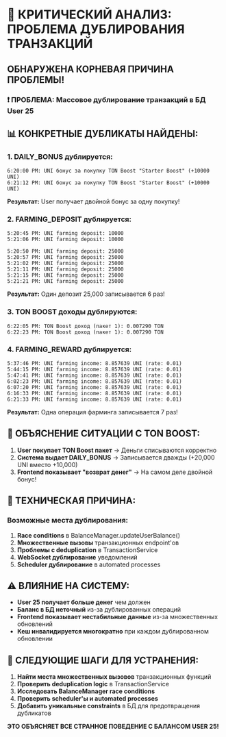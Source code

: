 # 🚨 КРИТИЧЕСКИЙ АНАЛИЗ: ПРОБЛЕМА ДУБЛИРОВАНИЯ ТРАНЗАКЦИЙ

## ОБНАРУЖЕНА КОРНЕВАЯ ПРИЧИНА ПРОБЛЕМЫ!

### ❗ **ПРОБЛЕМА:** Массовое дублирование транзакций в БД User 25

## 📊 **КОНКРЕТНЫЕ ДУБЛИКАТЫ НАЙДЕНЫ:**

### 1. **DAILY_BONUS дублируется:**
```
6:20:00 PM: UNI бонус за покупку TON Boost "Starter Boost" (+10000 UNI)
6:21:12 PM: UNI бонус за покупку TON Boost "Starter Boost" (+10000 UNI)
```
**Результат:** User получает двойной бонус за одну покупку!

### 2. **FARMING_DEPOSIT дублируется:**
```
5:20:45 PM: UNI farming deposit: 10000
5:21:06 PM: UNI farming deposit: 10000

5:20:50 PM: UNI farming deposit: 25000  
5:20:57 PM: UNI farming deposit: 25000
5:21:02 PM: UNI farming deposit: 25000
5:21:11 PM: UNI farming deposit: 25000
5:21:15 PM: UNI farming deposit: 25000
5:21:21 PM: UNI farming deposit: 25000
```
**Результат:** Один депозит 25,000 записывается 6 раз!

### 3. **TON BOOST доходы дублируются:**
```
6:22:05 PM: TON Boost доход (пакет 1): 0.007290 TON
6:22:23 PM: TON Boost доход (пакет 1): 0.007290 TON
```

### 4. **FARMING_REWARD дублируется:**
```
5:37:46 PM: UNI farming income: 8.857639 UNI (rate: 0.01)
5:44:15 PM: UNI farming income: 8.857639 UNI (rate: 0.01)
5:47:41 PM: UNI farming income: 8.857639 UNI (rate: 0.01)
6:02:23 PM: UNI farming income: 8.857639 UNI (rate: 0.01)
6:07:20 PM: UNI farming income: 8.857639 UNI (rate: 0.01)
6:16:33 PM: UNI farming income: 8.857639 UNI (rate: 0.01)
6:21:33 PM: UNI farming income: 8.857639 UNI (rate: 0.01)
```
**Результат:** Одна операция фарминга записывается 7 раз!

## 🎯 **ОБЪЯСНЕНИЕ СИТУАЦИИ С TON BOOST:**

1. **User покупает TON Boost пакет** → Деньги списываются корректно
2. **Система выдает DAILY_BONUS** → Записывается дважды (+20,000 UNI вместо +10,000)  
3. **Frontend показывает "возврат денег"** → На самом деле двойной бонус!

## 🔧 **ТЕХНИЧЕСКАЯ ПРИЧИНА:**

### Возможные места дублирования:
1. **Race conditions** в BalanceManager.updateUserBalance()
2. **Множественные вызовы** транзакционных endpoint'ов
3. **Проблемы с deduplication** в TransactionService
4. **WebSocket дублирование** уведомлений
5. **Scheduler дублирование** в automated processes

## ⚠️ **ВЛИЯНИЕ НА СИСТЕМУ:**

- **User 25 получает больше денег** чем должен
- **Баланс в БД неточный** из-за дублированных операций  
- **Frontend показывает нестабильные данные** из-за множественных обновлений
- **Кеш инвалидируется многократно** при каждом дублированном обновлении

## 🎯 **СЛЕДУЮЩИЕ ШАГИ ДЛЯ УСТРАНЕНИЯ:**

1. **Найти места множественных вызовов** транзакционных функций
2. **Проверить deduplication logic** в TransactionService  
3. **Исследовать BalanceManager race conditions**
4. **Проверить scheduler'ы и automated processes**
5. **Добавить уникальные constraints** в БД для предотвращения дубликатов

**ЭТО ОБЪЯСНЯЕТ ВСЕ СТРАННОЕ ПОВЕДЕНИЕ С БАЛАНСОМ USER 25!**